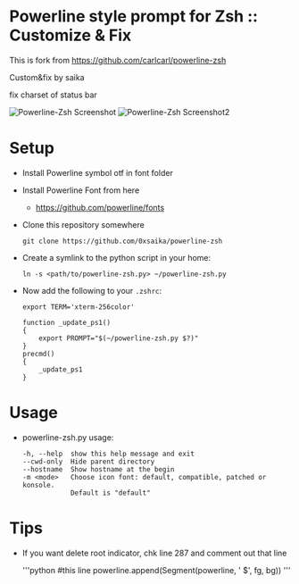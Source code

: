 Powerline style prompt for Zsh :: Customize & Fix
===============================
This is fork from https://github.com/carlcarl/powerline-zsh

Custom&fix by saika

fix charset of status bar

![Powerline-Zsh Screenshot](http://i.imgur.com/QfDe3yP.png)
![Powerline-Zsh Screenshot2](http://i.imgur.com/f1kQcLv.png)


Setup
===============================
 * Install Powerline symbol otf in font folder

 * Install Powerline Font from here

	 * https://github.com/powerline/fonts

 * Clone this repository somewhere
    ```shell
    git clone https://github.com/0xsaika/powerline-zsh
    ```	

 * Create a symlink to the python script in your home:
   
    ```shell
    ln -s <path/to/powerline-zsh.py> ~/powerline-zsh.py
    ```


 * Now add the following to your `.zshrc`:

    ```shell
    export TERM='xterm-256color'
    ```

	```shell
	function _update_ps1()
	{
	    export PROMPT="$(~/powerline-zsh.py $?)"
	}
	precmd()
	{
	    _update_ps1
	}
	```


Usage
===============================

 * powerline-zsh.py usage:

	```shell
	-h, --help  show this help message and exit
	--cwd-only  Hide parent directory
	--hostname  Show hostname at the begin
	-m <mode>   Choose icon font: default, compatible, patched or konsole.
	            Default is "default"
	```


Tips
===============================

 * If you want delete root indicator, chk line 287 and comment out that line

	'''python
	#this line
	powerline.append(Segment(powerline, ' $', fg, bg))
	'''
